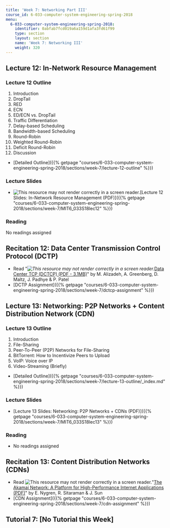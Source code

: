 ```yaml
---
title: 'Week 7: Networking Part III'
course_id: 6-033-computer-system-engineering-spring-2018
menu:
  6-033-computer-system-engineering-spring-2018:
    identifier: 0abfab7fcd019a6a159d1afa3fd61f99
    type: section
    layout: section
    name: 'Week 7: Networking III'
    weight: 320
---
```

Lecture 12: In-Network Resource Management
------------------------------------------

### Lecture 12 Outline

1.  Introduction
2.  DropTail
3.  RED
4.  ECN
5.  ED/ECN vs. DropTail
6.  Traffic Differentiation
7.  Delay-based Scheduling
8.  Bandwidth-based Scheduling
9.  Round-Robin
10.  Weighted Round-Robin
11.  Deficit Round-Robin
12.  Discussion

*   [Detailed Outline]({{% getpage "courses/6-033-computer-system-engineering-spring-2018/sections/week-7/lecture-12-outline" %}})

### Lecture Slides

*   ![This resource may not render correctly in a screen reader.](/images/inacessible.gif)[Lecture 12 Slides: In-Network Resource Management (PDF)]({{% getpage "courses/6-033-computer-system-engineering-spring-2018/sections/week-7/MIT6_033S18lec12" %}})

### Reading

No readings assigned

Recitation 12: Data Center Transmission Control Protocol (DCTP)
---------------------------------------------------------------

*   Read "_![This resource may not render correctly in a screen reader.](/images/inacessible.gif)_[Data Center TCP (DCTCP) (PDF - 3.1MB)](https://people.csail.mit.edu/alizadeh/papers/dctcp-sigcomm10.pdf)" by M. Alizadeh, A. Greenberg, D. Maltz, J. Padhye & P. Patel
*   [DCTP Assignment]({{% getpage "courses/6-033-computer-system-engineering-spring-2018/sections/week-7/dctcp-assignment" %}})

Lecture 13: Networking: P2P Networks + Content Distribution Network (CDN)
-------------------------------------------------------------------------

### Lecture 13 Outline

1.  Introduction
2.  File-Sharing
3.  Peer-To-Peer (P2P) Networks for File-Sharing
4.  BitTorrent: How to Incentivize Peers to Upload
5.  VoIP: Voice over IP
6.  Video-Streaming (Briefly)

*   [Detailed Outline]({{% getpage "courses/6-033-computer-system-engineering-spring-2018/sections/week-7/lecture-13-outline/_index.md" %}})

### Lecture Slides

*   [Lecture 13 Slides: Networking: P2P Networks + CDNs (PDF)]({{% getpage "courses/6-033-computer-system-engineering-spring-2018/sections/week-7/MIT6_033S18lec13" %}})

### Reading

*   No readings assigned

Recitation 13: Content Distribution Networks (CDNs)
---------------------------------------------------

*   Read ![This resource may not render correctly in a screen reader.](/images/inacessible.gif)"[The Akamai Network: A Platform for High-Performance Internet Applications (PDF)](https://www.akamai.com/us/en/multimedia/documents/technical-publication/the-akamai-network-a-platform-for-high-performance-internet-applications-technical-publication.pdf)" by E. Nygren, R. Sitaraman & J. Sun
*   [CDN Assignment]({{% getpage "courses/6-033-computer-system-engineering-spring-2018/sections/week-7/cdn-assignment" %}})

Tutorial 7: \[No Tutorial this Week\]
-------------------------------------